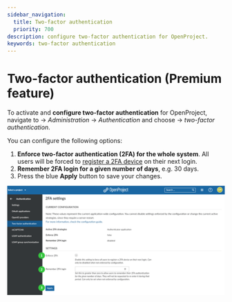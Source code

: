 ```yaml
---
sidebar_navigation:
  title: Two-factor authentication
  priority: 700
description: configure two-factor authentication for OpenProject.
keywords: two-factor authentication
---
```

# Two-factor authentication (Premium feature)

To activate and **configure two-factor authentication** for OpenProject, navigate to -> *Administration* -> *Authentication* and choose -> *two-factor authentication*.

You can configure the following options:

1. **Enforce two-factor authentication (2FA) for the whole system**. All users will be forced to [register a 2FA device](../../../getting-started/my-account/#two-factor-authentication-premium-feature) on their next login.
2. **Remember 2FA login for a given number of days**, e.g. 30 days.
3. Press the blue **Apply** button to save your changes.

![Sys-admin-authentication-two-factor-authentication](Sys-admin-authentication-two-factor-authentication.png)
